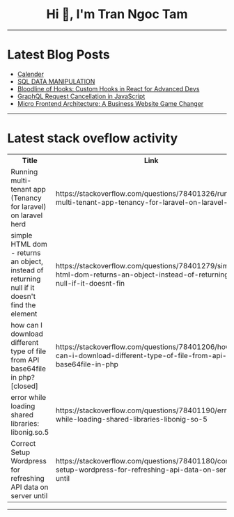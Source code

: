 <h1 align="center">Hi 👋, I'm Tran Ngoc Tam</h1>

---

# Latest Blog Posts 
<!-- BLOG-POST-LIST:START -->
- [Calender](https://dev.to/kritanshu/calender-326m)
- [SQL DATA MANIPULATION](https://dev.to/marklouisalter/sql-data-manipulation-2e4j)
- [Bloodline of Hooks: Custom Hooks in React for Advanced Devs](https://dev.to/kigazon/bloodline-of-hooks-custom-hooks-in-react-for-advanced-devs-2h4h)
- [GraphQL Request Cancellation in JavaScript](https://dev.to/the-guild/graphql-request-cancellation-in-javascript-13eo)
- [Micro Frontend Architecture: A Business Website Game Changer](https://dev.to/nicholaswinst14/micro-frontend-architecture-a-business-website-game-changer-2fgf)
<!-- BLOG-POST-LIST:END -->

---

# Latest stack oveflow activity
<table>
  <tr><th>Title</th><th>Link</th></tr>
  <!-- STACKOVERFLOW:START --><tr><td>Running multi-tenant app &lpar;Tenancy for laravel&rpar; on laravel herd</td><td>https://stackoverflow.com/questions/78401326/running-multi-tenant-app-tenancy-for-laravel-on-laravel-herd</td></tr><tr><td>simple HTML dom - returns an object, instead of returning null if it doesn&#39;t find the element</td><td>https://stackoverflow.com/questions/78401279/simple-html-dom-returns-an-object-instead-of-returning-null-if-it-doesnt-fin</td></tr><tr><td>how can I download different type of file from API base64file in php? [closed]</td><td>https://stackoverflow.com/questions/78401206/how-can-i-download-different-type-of-file-from-api-base64file-in-php</td></tr><tr><td>error while loading shared libraries: libonig.so.5</td><td>https://stackoverflow.com/questions/78401190/error-while-loading-shared-libraries-libonig-so-5</td></tr><tr><td>Correct Setup Wordpress for refreshing API data on server until</td><td>https://stackoverflow.com/questions/78401180/correct-setup-wordpress-for-refreshing-api-data-on-server-until</td></tr><!-- STACKOVERFLOW:END -->
</table>

---


